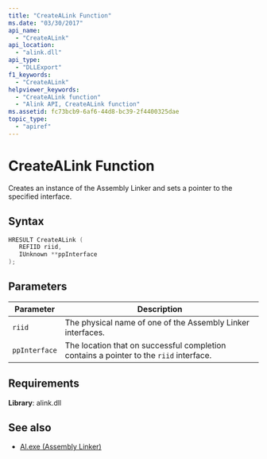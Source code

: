 ```yaml
---
title: "CreateALink Function"
ms.date: "03/30/2017"
api_name: 
  - "CreateALink"
api_location: 
  - "alink.dll"
api_type: 
  - "DLLExport"
f1_keywords: 
  - "CreateALink"
helpviewer_keywords: 
  - "CreateALink function"
  - "Alink API, CreateALink function"
ms.assetid: fc73bcb9-6af6-44d8-bc39-2f4400325dae
topic_type: 
  - "apiref"
---
```

# CreateALink Function
Creates an instance of the Assembly Linker and sets a pointer to the specified interface.  
  
## Syntax  
  
```cpp  
HRESULT CreateALink (  
   REFIID riid,  
   IUnknown **ppInterface  
);  
```  
  
## Parameters  
  
|Parameter|Description|  
|---------------|-----------------|  
|`riid`|The physical name of one of the Assembly Linker interfaces.|  
|`ppInterface`|The location that on successful completion contains a pointer to the `riid` interface.|  
  
## Requirements  
 **Library**: alink.dll  
  
## See also

- [Al.exe (Assembly Linker)](../../tools/al-exe-assembly-linker.md)
